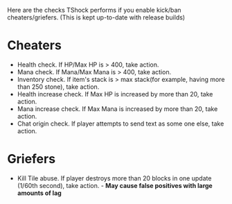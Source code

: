 Here are the checks TShock performs if you enable kick/ban cheaters/griefers. (This is kept up-to-date with release builds)

# Cheaters
* Health check. If HP/Max HP is > 400, take action.
* Mana check. If Mana/Max Mana is > 400, take action.
* Inventory check. If item's stack is > max stack(for example, having more than 250 stone), take action.
* Health increase check. If Max HP is increased by more than 20, take action.
* Mana increase check. If Max Mana is increased by more than 20, take action.
* Chat origin check. If player attempts to send text as some one else, take action.

# Griefers
* Kill Tile abuse. If player destroys more than 20 blocks in one update (1/60th second), take action. - **May cause false positives with large amounts of lag**